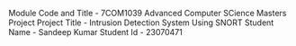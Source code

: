 Module Code and Title -  7COM1039 Advanced Computer SCience Masters Project
Project Title         - Intrusion Detection System Using SNORT
Student Name          - Sandeep Kumar
Student Id            - 23070471
